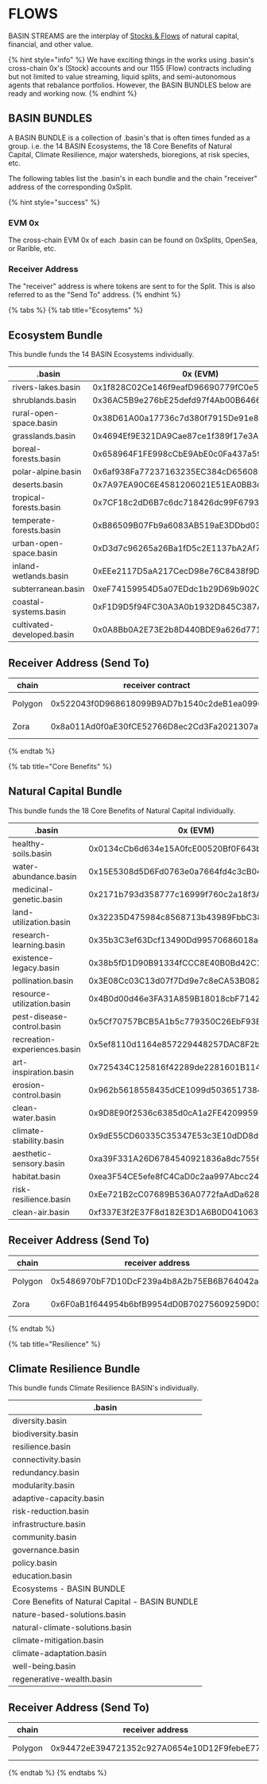 # FLOWS

BASIN STREAMS are the interplay of [Stocks & Flows](https://docs.basin.global/provenance/the-basin-field-manual#stocks-and-flows) of natural capital, financial, and other value.&#x20;

{% hint style="info" %}
We have exciting things in the works using .basin's cross-chain 0x's (Stock) accounts and our 1155 (Flow) contracts including but not limited to value streaming, liquid splits, and semi-autonomous agents that rebalance portfolios.  However, the BASIN BUNDLES below are ready and working now.
{% endhint %}

## BASIN BUNDLES

A BASIN BUNDLE is a collection of .basin's that is often times funded as a group. i.e. the 14 BASIN Ecosystems, the 18 Core Benefits of Natural Capital, Climate Resilience, major watersheds, bioregions, at risk species, etc.

The following tables list the .basin's in each bundle and the chain "receiver" address of the corresponding 0xSplit.

{% hint style="success" %}
### EVM 0x

The cross-chain EVM 0x of each .basin can be found on 0xSplits, OpenSea, or Rarible, etc.

### Receiver Address

The "receiver" address is where tokens are sent to for the Split. This is also referred to as the "Send To" address.
{% endhint %}

{% tabs %}
{% tab title="Ecosytems" %}
## Ecosystem Bundle

This bundle funds the 14 BASIN Ecosystems individually.

<table><thead><tr><th width="252">.basin</th><th>0x (EVM)</th></tr></thead><tbody><tr><td>rivers-lakes.basin</td><td>0x1f828C02Ce146f9eafD96690779fC0e5d78591ED</td></tr><tr><td>shrublands.basin</td><td>0x36AC5B9e276bE25defd97f4Ab00B64669b2C97a4</td></tr><tr><td>rural-open-space.basin</td><td>0x38D61A00a17736c7d380f7915De91e8840e337e2</td></tr><tr><td>grasslands.basin</td><td>0x4694Ef9E321DA9Cae87ce1f389f17e3A7E19762E</td></tr><tr><td>boreal-forests.basin</td><td>0x658964F1FE998cCbE9AbE0c0Fa437a590d7BBcC6</td></tr><tr><td>polar-alpine.basin</td><td>0x6af938Fa77237163235EC384cD6560809aA8Ca4E</td></tr><tr><td>deserts.basin</td><td>0x7A97EA90C6E4581206021E51EA0BB3da0A321A73</td></tr><tr><td>tropical-forests.basin</td><td>0x7CF18c2dD6B7c6dc718426dc99F6793f66D74321</td></tr><tr><td>temperate-forests.basin</td><td>0xB86509B07Fb9a6083AB519aE3DDbd035f7D24B51</td></tr><tr><td>urban-open-space.basin</td><td>0xD3d7c96265a26Ba1fD5c2E1137bA2Af7A14974A5</td></tr><tr><td>inland-wetlands.basin</td><td>0xEEe2117D5aA217CecD98e76C8438f9DFeE349D8c</td></tr><tr><td>subterranean.basin</td><td>0xeF74159954D5a07EDdc1b29D69b902C178E55eC8</td></tr><tr><td>coastal-systems.basin</td><td>0xF1D9D5f94FC30A3A0b1932D845C387AcDec82969</td></tr><tr><td>cultivated-developed.basin</td><td>0x0A8Bb0A2E73E2b8D440BDE9a626d771e388A8FED</td></tr></tbody></table>

## Receiver Address (Send To)

<table><thead><tr><th width="109">chain</th><th width="431">receiver contract</th><th data-type="content-ref">Split</th></tr></thead><tbody><tr><td>Polygon</td><td>0x522043f0D968618099B9AD7b1540c2deB1ea0996</td><td><a href="https://app.splits.org/accounts/0x522043f0D968618099B9AD7b1540c2deB1ea0996/?chainId=137">https://app.splits.org/accounts/0x522043f0D968618099B9AD7b1540c2deB1ea0996/?chainId=137</a></td></tr><tr><td>Zora</td><td>0x8a011Ad0f0aE30fCE52766D8ec2Cd3Fa2021307a</td><td><a href="https://app.splits.org/accounts/0x8a011Ad0f0aE30fCE52766D8ec2Cd3Fa2021307a/?chainId=7777777">https://app.splits.org/accounts/0x8a011Ad0f0aE30fCE52766D8ec2Cd3Fa2021307a/?chainId=7777777</a></td></tr></tbody></table>
{% endtab %}

{% tab title="Core Benefits" %}
## Natural Capital Bundle

This bundle funds the 18 Core Benefits of Natural Capital individually.

<table><thead><tr><th width="265">.basin</th><th>0x (EVM)</th></tr></thead><tbody><tr><td>healthy-soils.basin</td><td>0x0134cCb6d634e15A0fcE00520Bf0F643be26386B</td></tr><tr><td>water-abundance.basin</td><td>0x15E5308d5D6Fd0763e0a7664fd4c3cB04BC872f8</td></tr><tr><td>medicinal-genetic.basin</td><td>0x2171b793d358777c16999f760c2a18f3AD331462</td></tr><tr><td>land-utilization.basin</td><td>0x32235D475984c8568713b43989FbbC382860c766</td></tr><tr><td>research-learning.basin</td><td>0x35b3C3ef63Dcf13490Dd99570686018acc2848F4</td></tr><tr><td>existence-legacy.basin</td><td>0x38b5fD1D90B91334fCCC8E40B0Bd42C1b9DaCD77</td></tr><tr><td>pollination.basin</td><td>0x3E08Cc03C13d07f7Dd9e7c8eCA53B082118f199A</td></tr><tr><td>resource-utilization.basin</td><td>0x4B0d00d46e3FA31A859B18018cbF7142B22d68E1</td></tr><tr><td>pest-disease-control.basin</td><td>0x5Cf70757BCB5A1b5c779350C26EbF93B9312eCB2</td></tr><tr><td>recreation-experiences.basin</td><td>0x5ef8110d1164e857229448257DAC8F2bc600e4F6</td></tr><tr><td>art-inspiration.basin</td><td>0x725434C125816f42289de2281601B114a37DE3Ad</td></tr><tr><td>erosion-control.basin</td><td>0x962b5618558435dCE1099d5036517384Bbfe9fDC</td></tr><tr><td>clean-water.basin</td><td>0x9D8E90f2536c6385d0cA1a2FE4209959d25e552A</td></tr><tr><td>climate-stability.basin</td><td>0x9dE55CD60335C35347E53c3E10dDD8dDF9c9906E</td></tr><tr><td>aesthetic-sensory.basin</td><td>0xa39F331A26D6784540921836a8dc7556e5cC9C78</td></tr><tr><td>habitat.basin</td><td>0xea3F54CE5efe8fC4CaD0c2aa997Abcc24fE874B4</td></tr><tr><td>risk-resilience.basin</td><td>0xEe721B2cC07689B536A0772faAdDa6280078453F</td></tr><tr><td>clean-air.basin</td><td>0xf337E3f2E37F8d182E3D1A6B0D0410632de0f6d7</td></tr></tbody></table>

## Receiver Address (Send To)

<table><thead><tr><th width="111">chain</th><th width="345">receiver address</th><th data-type="content-ref"></th></tr></thead><tbody><tr><td>Polygon</td><td>0x5486970bF7D10DcF239a4b8A2b75EB6B764042a9</td><td><a href="https://dev.app.splits.org/accounts/0x5486970bF7D10DcF239a4b8A2b75EB6B764042a9/?chainId=137">https://dev.app.splits.org/accounts/0x5486970bF7D10DcF239a4b8A2b75EB6B764042a9/?chainId=137</a></td></tr><tr><td>Zora</td><td>0x6F0aB1f644954b6bfB9954dD0B70275609259D03</td><td><a href="https://app.splits.org/accounts/0x6F0aB1f644954b6bfB9954dD0B70275609259D03/?chainId=7777777">https://app.splits.org/accounts/0x6F0aB1f644954b6bfB9954dD0B70275609259D03/?chainId=7777777</a></td></tr></tbody></table>
{% endtab %}

{% tab title="Resilience" %}
## Climate Resilience Bundle

This bundle funds Climate Resilience BASIN's individually.

| .basin                                          |
| ----------------------------------------------- |
| diversity.basin                                 |
| biodiversity.basin                              |
| resilience.basin                                |
| connectivity.basin                              |
| redundancy.basin                                |
| modularity.basin                                |
| adaptive-capacity.basin                         |
| risk-reduction.basin                            |
| infrastructure.basin                            |
| community.basin                                 |
| governance.basin                                |
| policy.basin                                    |
| education.basin                                 |
| Ecosystems - BASIN BUNDLE                       |
| Core Benefits of Natural Capital - BASIN BUNDLE |
| nature-based-solutions.basin                    |
| natural-climate-solutions.basin                 |
| climate-mitigation.basin                        |
| climate-adaptation.basin                        |
| well-being.basin                                |
| regenerative-wealth.basin                       |

## Receiver Address (Send To)

<table><thead><tr><th width="145">chain</th><th>receiver address</th><th data-type="content-ref"></th></tr></thead><tbody><tr><td>Polygon</td><td>0x94472eE394721352c927A0654e10D12F9febeE77</td><td><a href="https://app.splits.org/accounts/0x94472eE394721352c927A0654e10D12F9febeE77/?chainId=137">https://app.splits.org/accounts/0x94472eE394721352c927A0654e10D12F9febeE77/?chainId=137</a></td></tr></tbody></table>
{% endtab %}
{% endtabs %}



